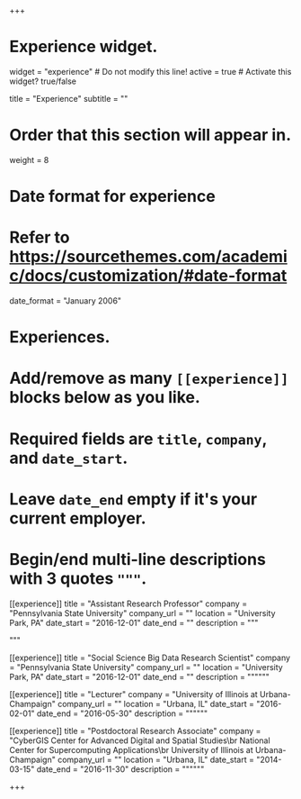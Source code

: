 +++
# Experience widget.
widget = "experience"  # Do not modify this line!
active = true  # Activate this widget? true/false

title = "Experience"
subtitle = ""

# Order that this section will appear in.
weight = 8

# Date format for experience
#   Refer to https://sourcethemes.com/academic/docs/customization/#date-format
date_format = "January 2006"

# Experiences.
#   Add/remove as many `[[experience]]` blocks below as you like.
#   Required fields are `title`, `company`, and `date_start`.
#   Leave `date_end` empty if it's your current employer.
#   Begin/end multi-line descriptions with 3 quotes `"""`.
[[experience]]
  title = "Assistant Research Professor"
  company = "Pennsylvania State University"
  company_url = ""
  location = "University Park, PA"
  date_start = "2016-12-01"
  date_end = ""
  description = """

  """

[[experience]]
  title = "Social Science Big Data Research Scientist"
  company = "Pennsylvania State University"
  company_url = ""
  location = "University Park, PA"
  date_start = "2016-12-01"
  date_end = ""
  description = """"""

[[experience]]
  title = "Lecturer"
  company = "University of Illinois at Urbana-Champaign"
  company_url = ""
  location = "Urbana, IL"
  date_start = "2016-02-01"
  date_end = "2016-05-30"
  description = """"""

[[experience]]
  title = "Postdoctoral Research Associate"
  company = "CyberGIS Center for Advanced Digital and Spatial Studies\br National Center for Supercomputing Applications\br University of Illinois at Urbana-Champaign"
  company_url = ""
  location = "Urbana, IL"
  date_start = "2014-03-15"
  date_end = "2016-11-30"
  description = """"""

+++
